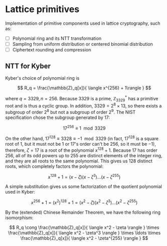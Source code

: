 # Lattice primitives

Implementation of primitive components used in lattice cryptography, such as:

- [ ] Polynomial ring and its NTT transformation
- [ ] Sampling from uniform distribution or centered binomial distribution
- [ ] Ciphertext rounding and compression

## NTT for Kyber
Kyber's choice of polynomial ring is

$$
R_q = \frac{\mathbb{Z}_q[x]}{
    \langle x^{256} + 1\rangle
}
$$

where $q = 3329, n = 256$. Because 3329 is a prime, $\mathbb{Z}_{3329}^\ast$ has a primitive root and is thus a cyclic group. In addition, $3329 = 2^8 \times 13$, so there exists a subgroup of order $2^8$ but not a subgroup of order $2^9$. The NIST specification chose the subgroup generated by $17$:

$$
17 ^ {256} \equiv 1 \mod 3329
$$

On the other hand, $17 ^ {128} \equiv 3328 \equiv -1 \mod 3329$ (in fact, $17^{128}$ is a square root of 1, but it must not be 1 or $17$'s order can't be 256, so it must be $-1$), therefore, $\zeta = 17$ is a root of the polynomial $x^{128} + 1$. Because $17$ has order $256$, all of its odd powers up to 255 are distinct elements of the integer ring, and they are all roots to the same polynomial. This gives us 128 distinct roots, which completely factors the polynomial:

$$
x^{128} + 1 = (x  - \zeta)(x - \zeta^3)\ldots(x - \zeta^{255})
$$

A simple substitution gives us some factorization of the quotient polynomial used in Kyber:

$$
x^{256} + 1 = (x^2)^{128} + 1 = (x^2  - \zeta)(x^2 - \zeta^3)\ldots(x^2 - \zeta^{255})
$$

By the (extended) Chinese Remainder Theorem, we have the following ring isomorphism:

$$
R_q \cong 
\frac{\mathbb{Z}_q[x]}{
    \langle x^2 - \zeta \rangle
}
\times \frac{\mathbb{Z}_q[x]}{
    \langle x^2 - \zeta^3 \rangle
}
\times \ldots
\times \frac{\mathbb{Z}_q[x]}{
    \langle x^2 - \zeta^{255} \rangle
}
$$